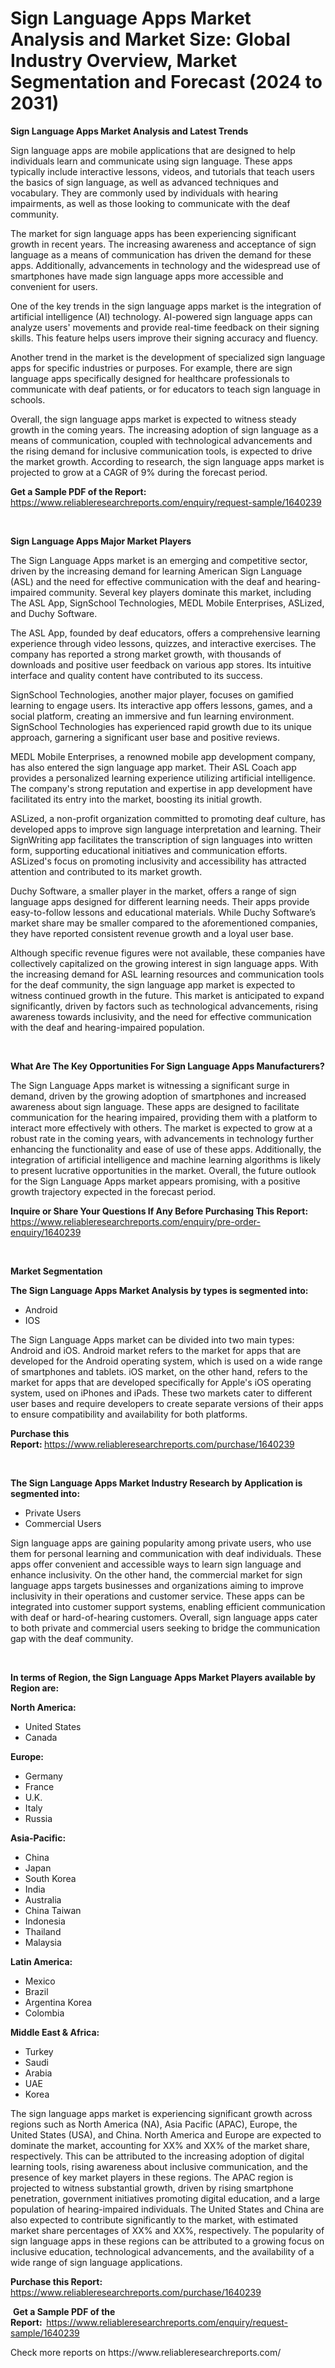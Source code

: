 <p><h1>Sign Language Apps Market Analysis and Market Size: Global Industry Overview, Market Segmentation and Forecast (2024 to 2031)</h1></p><p><strong>Sign Language Apps Market Analysis and Latest Trends</strong></p>
<p><p>Sign language apps are mobile applications that are designed to help individuals learn and communicate using sign language. These apps typically include interactive lessons, videos, and tutorials that teach users the basics of sign language, as well as advanced techniques and vocabulary. They are commonly used by individuals with hearing impairments, as well as those looking to communicate with the deaf community.</p><p>The market for sign language apps has been experiencing significant growth in recent years. The increasing awareness and acceptance of sign language as a means of communication has driven the demand for these apps. Additionally, advancements in technology and the widespread use of smartphones have made sign language apps more accessible and convenient for users.</p><p>One of the key trends in the sign language apps market is the integration of artificial intelligence (AI) technology. AI-powered sign language apps can analyze users' movements and provide real-time feedback on their signing skills. This feature helps users improve their signing accuracy and fluency.</p><p>Another trend in the market is the development of specialized sign language apps for specific industries or purposes. For example, there are sign language apps specifically designed for healthcare professionals to communicate with deaf patients, or for educators to teach sign language in schools.</p><p>Overall, the sign language apps market is expected to witness steady growth in the coming years. The increasing adoption of sign language as a means of communication, coupled with technological advancements and the rising demand for inclusive communication tools, is expected to drive the market growth. According to research, the sign language apps market is projected to grow at a CAGR of 9% during the forecast period.</p></p>
<p><strong>Get a Sample PDF of the Report:&nbsp;</strong> <a href="https://www.reliableresearchreports.com/enquiry/request-sample/1640239">https://www.reliableresearchreports.com/enquiry/request-sample/1640239</a></p>
<p>&nbsp;</p>
<p><strong>Sign Language Apps Major Market Players</strong></p>
<p><p>The Sign Language Apps market is an emerging and competitive sector, driven by the increasing demand for learning American Sign Language (ASL) and the need for effective communication with the deaf and hearing-impaired community. Several key players dominate this market, including The ASL App, SignSchool Technologies, MEDL Mobile Enterprises, ASLized, and Duchy Software.</p><p>The ASL App, founded by deaf educators, offers a comprehensive learning experience through video lessons, quizzes, and interactive exercises. The company has reported a strong market growth, with thousands of downloads and positive user feedback on various app stores. Its intuitive interface and quality content have contributed to its success.</p><p>SignSchool Technologies, another major player, focuses on gamified learning to engage users. Its interactive app offers lessons, games, and a social platform, creating an immersive and fun learning environment. SignSchool Technologies has experienced rapid growth due to its unique approach, garnering a significant user base and positive reviews.</p><p>MEDL Mobile Enterprises, a renowned mobile app development company, has also entered the sign language app market. Their ASL Coach app provides a personalized learning experience utilizing artificial intelligence. The company's strong reputation and expertise in app development have facilitated its entry into the market, boosting its initial growth.</p><p>ASLized, a non-profit organization committed to promoting deaf culture, has developed apps to improve sign language interpretation and learning. Their SignWriting app facilitates the transcription of sign languages into written form, supporting educational initiatives and communication efforts. ASLized's focus on promoting inclusivity and accessibility has attracted attention and contributed to its market growth.</p><p>Duchy Software, a smaller player in the market, offers a range of sign language apps designed for different learning needs. Their apps provide easy-to-follow lessons and educational materials. While Duchy Software’s market share may be smaller compared to the aforementioned companies, they have reported consistent revenue growth and a loyal user base.</p><p>Although specific revenue figures were not available, these companies have collectively capitalized on the growing interest in sign language apps. With the increasing demand for ASL learning resources and communication tools for the deaf community, the sign language app market is expected to witness continued growth in the future. This market is anticipated to expand significantly, driven by factors such as technological advancements, rising awareness towards inclusivity, and the need for effective communication with the deaf and hearing-impaired population.</p></p>
<p>&nbsp;</p>
<p><strong>What Are The Key Opportunities For Sign Language Apps Manufacturers?</strong></p>
<p><p>The Sign Language Apps market is witnessing a significant surge in demand, driven by the growing adoption of smartphones and increased awareness about sign language. These apps are designed to facilitate communication for the hearing impaired, providing them with a platform to interact more effectively with others. The market is expected to grow at a robust rate in the coming years, with advancements in technology further enhancing the functionality and ease of use of these apps. Additionally, the integration of artificial intelligence and machine learning algorithms is likely to present lucrative opportunities in the market. Overall, the future outlook for the Sign Language Apps market appears promising, with a positive growth trajectory expected in the forecast period.</p></p>
<p><strong>Inquire or Share Your Questions If Any Before Purchasing This Report:</strong> <a href="https://www.reliableresearchreports.com/enquiry/pre-order-enquiry/1640239">https://www.reliableresearchreports.com/enquiry/pre-order-enquiry/1640239</a></p>
<p>&nbsp;</p>
<p><strong>Market Segmentation</strong></p>
<p><strong>The Sign Language Apps Market Analysis by types is segmented into:</strong></p>
<p><ul><li>Android</li><li>IOS</li></ul></p>
<p><p>The Sign Language Apps market can be divided into two main types: Android and iOS. Android market refers to the market for apps that are developed for the Android operating system, which is used on a wide range of smartphones and tablets. iOS market, on the other hand, refers to the market for apps that are developed specifically for Apple's iOS operating system, used on iPhones and iPads. These two markets cater to different user bases and require developers to create separate versions of their apps to ensure compatibility and availability for both platforms.</p></p>
<p><strong>Purchase this Report:&nbsp;</strong><a href="https://www.reliableresearchreports.com/purchase/1640239">https://www.reliableresearchreports.com/purchase/1640239</a></p>
<p>&nbsp;</p>
<p><strong>The Sign Language Apps Market Industry Research by Application is segmented into:</strong></p>
<p><ul><li>Private Users</li><li>Commercial Users</li></ul></p>
<p><p>Sign language apps are gaining popularity among private users, who use them for personal learning and communication with deaf individuals. These apps offer convenient and accessible ways to learn sign language and enhance inclusivity. On the other hand, the commercial market for sign language apps targets businesses and organizations aiming to improve inclusivity in their operations and customer service. These apps can be integrated into customer support systems, enabling efficient communication with deaf or hard-of-hearing customers. Overall, sign language apps cater to both private and commercial users seeking to bridge the communication gap with the deaf community.</p></p>
<p>&nbsp;</p>
<p><strong>In terms of Region, the Sign Language Apps Market Players available by Region are:</strong></p>
<p>
    <p> <strong> North America: </strong>
        <ul>
            <li>United States</li>
            <li>Canada</li>
        </ul>
        </p> 
    <p> <strong> Europe: </strong>
        <ul>
            <li>Germany</li>
            <li>France</li>
            <li>U.K.</li>
            <li>Italy</li>
            <li>Russia</li>
        </ul>
        </p> 
    <p> <strong> Asia-Pacific: </strong>
        <ul>
            <li>China</li>
            <li>Japan</li>
            <li>South Korea</li>
            <li>India</li>
            <li>Australia</li>
            <li>China Taiwan</li>
            <li>Indonesia</li>
            <li>Thailand</li>
            <li>Malaysia</li>
        </ul>
        </p> 
    <p> <strong> Latin America: </strong>
        <ul>
            <li>Mexico</li>
            <li>Brazil</li>
            <li>Argentina Korea</li>
            <li>Colombia</li>
        </ul>
        </p> 
    <p> <strong> Middle East & Africa: </strong>
        <ul>
            <li>Turkey</li>
            <li>Saudi</li>
            <li>Arabia</li>
            <li>UAE</li>
            <li>Korea</li>
        </ul>
    </p>
    </p>
<p><p>The sign language apps market is experiencing significant growth across regions such as North America (NA), Asia Pacific (APAC), Europe, the United States (USA), and China. North America and Europe are expected to dominate the market, accounting for XX% and XX% of the market share, respectively. This can be attributed to the increasing adoption of digital learning tools, rising awareness about inclusive communication, and the presence of key market players in these regions. The APAC region is projected to witness substantial growth, driven by rising smartphone penetration, government initiatives promoting digital education, and a large population of hearing-impaired individuals. The United States and China are also expected to contribute significantly to the market, with estimated market share percentages of XX% and XX%, respectively. The popularity of sign language apps in these regions can be attributed to a growing focus on inclusive education, technological advancements, and the availability of a wide range of sign language applications.</p></p>
<p><strong>Purchase this Report: </strong><a href="https://www.reliableresearchreports.com/purchase/1640239">https://www.reliableresearchreports.com/purchase/1640239</a></p>
<p>&nbsp;<strong>Get a Sample PDF of the Report:&nbsp;&nbsp;</strong><a href="https://www.reliableresearchreports.com/enquiry/request-sample/1640239">https://www.reliableresearchreports.com/enquiry/request-sample/1640239</a></p>
<p><strong></strong></p>
<p>Check more reports on https://www.reliableresearchreports.com/</p>